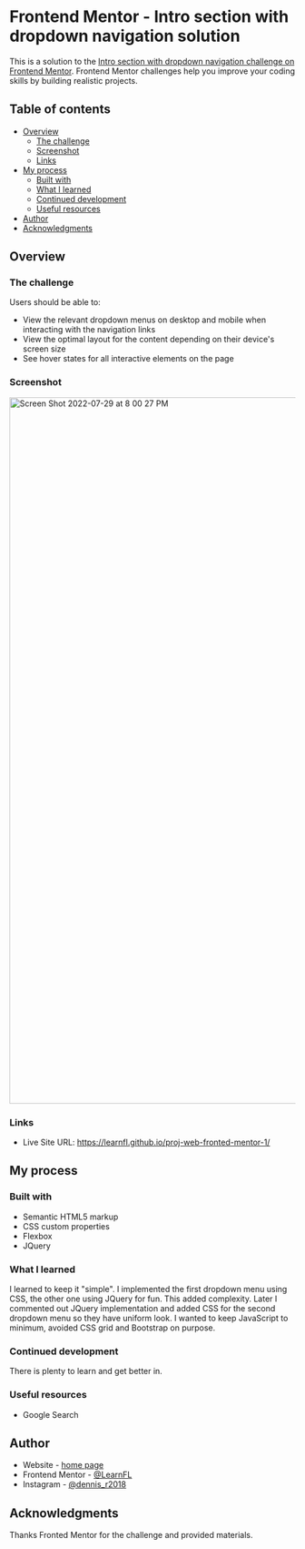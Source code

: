 # Frontend Mentor - Intro section with dropdown navigation solution

This is a solution to the [Intro section with dropdown navigation challenge on Frontend Mentor](https://www.frontendmentor.io/challenges/intro-section-with-dropdown-navigation-ryaPetHE5). Frontend Mentor challenges help you improve your coding skills by building realistic projects. 

## Table of contents

- [Overview](#overview)
  - [The challenge](#the-challenge)
  - [Screenshot](#screenshot)
  - [Links](#links)
- [My process](#my-process)
  - [Built with](#built-with)
  - [What I learned](#what-i-learned)
  - [Continued development](#continued-development)
  - [Useful resources](#useful-resources)
- [Author](#author)
- [Acknowledgments](#acknowledgments)

## Overview

### The challenge

Users should be able to:

- View the relevant dropdown menus on desktop and mobile when interacting with the navigation links
- View the optimal layout for the content depending on their device's screen size
- See hover states for all interactive elements on the page

### Screenshot
<img width="1241" alt="Screen Shot 2022-07-29 at 8 00 27 PM" src="https://user-images.githubusercontent.com/86169204/181861823-b54482df-b36f-4f7f-a7f4-209572a367e8.png">

### Links

- Live Site URL: https://learnfl.github.io/proj-web-fronted-mentor-1/

## My process

### Built with

- Semantic HTML5 markup
- CSS custom properties
- Flexbox
- JQuery

### What I learned

I learned to keep it "simple". I implemented the first dropdown menu using CSS, the other one using JQuery for fun. This added complexity.
Later I commented out JQuery implementation and added CSS for the second dropdown menu so they have uniform look.
I wanted to keep JavaScript to minimum, avoided CSS grid and Bootstrap on purpose.

### Continued development

There is plenty to learn and get better in.

### Useful resources

- Google Search


## Author

- Website - <a href='https://www.dennisrotnov.com'>home page</a>
- Frontend Mentor - [@LearnFL](https://www.frontendmentor.io/profile/yourusername)
- Instagram - [@dennis_r2018](https://www.instagram.com/dennis_r2018)

## Acknowledgments

Thanks Fronted Mentor for the challenge and provided materials.
